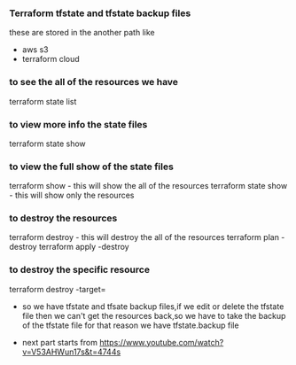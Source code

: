 ### Terraform tfstate and tfstate backup files
these are stored in the another path like
- aws s3
- terraform cloud
### to see the all of the resources we have
terraform state list
### to view more info the state files 
terraform state show <any one of the list files>
### to view the full show of the state files
terraform show - this will show the all of the resources
terraform state show - this will show only the resources
### to destroy the resources
terraform destroy - this will destroy the all of the resources
terraform plan -destroy 
terraform apply -destroy
### to destroy the specific resource
terraform destroy -target=<resource name>



- so we have tfstate and tfsate backup files,if we edit or delete the tfstate file then we can't get the resources back,so we have to take the backup of the tfstate file for that reason we have tfstate.backup file

- next part starts from https://www.youtube.com/watch?v=V53AHWun17s&t=4744s

